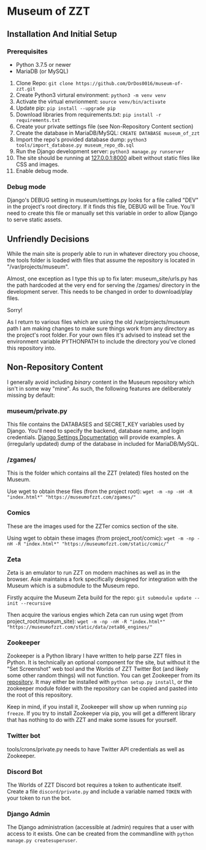 # Museum of ZZT

## Installation And Initial Setup

### Prerequisites

* Python 3.7.5 or newer
* MariaDB (or MySQL)

1. Clone Repo: `git clone https://github.com/DrDos0016/museum-of-zzt.git`
2. Create Python3 virtural environment: `python3 -m venv venv`
3. Activate the virtual envrionment: `source venv/bin/activate`
4. Update pip: `pip install --upgrade pip`
5. Download libraries from requirements.txt: `pip install -r requirements.txt`
6. Create your private settings file (see Non-Repository Content section)
7. Create the database in MariaDB/MySQL: `CREATE DATABASE museum_of_zzt`
8. Import the repo's provided database dump: `python3 tools/import_database.py museum_repo_db.sql`
9. Run the Django development server: `python3 manage.py runserver`
10. The site should be running at [127.0.0.1:8000](http://127.0.0.1:8000) albeit without static files like CSS and images.
11. Enable debug mode.

### Debug mode

Django's DEBUG setting in museum/settings.py looks for a file called "DEV" in
the project's root directory. If it finds this file, DEBUG will be True.
You'll need to create this file or manually set this variable in order to allow
Django to serve static assets.

## Unfriendly Decisions

While the main site is properly able to run in whatever directory you choose, the tools folder is loaded with files that assume the repository is located in "/var/projects/museum".

Almost, one exception as I type this up to fix later: museum_site/urls.py has the path hardcoded at the very end for serving the /zgames/ directory in the development server. This
needs to be changed in order to download/play files.

Sorry!

As I return to various files which are using the old /var/projects/museum path I am making changes to make sure things work from any directory as the project's root folder.
For your own files it's advised to instead set the environment variable PYTHONPATH to include the directory you've cloned this repository into.

## Non-Repository Content

I generally avoid including *binary* content in the Museum repository which isn't in some way "mine".
As such, the following features are deliberately missing by default:

### museum/private.py

This file contains the DATABASES and SECRET_KEY variables used by Django. You'll need to specify the backend, database name, and login credentials.
[Django Settings Documentation](https://docs.djangoproject.com/en/3.0/ref/settings/) will provide examples. A (irregularly updated) dump of the database
in included for MariaDB/MySQL.

### /zgames/

This is the folder which contains all the ZZT (related) files hosted on the Museum.

Use wget to obtain these files (from the project root): `wget -m -np -nH -R "index.html*" "https://museumofzzt.com/zgames/"`

### Comics

These are the images used for the ZZTer comics section of the site.

Using wget to obtain these images (from project_root/comic): `wget -m -np -nH -R "index.html*" "https://museumofzzt.com/static/comic/"`

### Zeta

Zeta is an emulator to run ZZT on modern machines as well as in the browser. Asie maintains a fork specifically designed for integration with the Museum which is a submodule to the Museum repo.

Firstly acquire the Museum Zeta build for the repo: `git submodule update --init --recursive`

Then acquire the various engies which Zeta can run using wget (from project_root/museum_site): `wget -m -np -nH -R "index.html*" "https://museumofzzt.com/static/data/zeta86_engines/"`

### Zookeeper

Zookeeper is a Python library I have written to help parse ZZT files in Python. It is technically an optional component for the site, but without it the "Set Screenshot" web tool
and the Worlds of ZZT Twitter Bot (and likely some other random things) will not function. You can get Zookeeper from its [repository](https://github.com/DrDos0016/zookeeper). It may
either be installed with `python setup.py install`, or the zookeeper module folder with the repository can be copied and pasted into the root of this repository.

Keep in mind, if you install it, Zookeeper will show up when running `pip freeze`. If you try to install Zookeeper via pip, you will get a different library that has nothing to do
with ZZT and make some issues for yourself.

### Twitter bot

tools/crons/private.py needs to have Twitter API credentials as well as Zookeeper.

### Discord Bot

The Worlds of ZZT Discord bot requires a token to authenticate itself. Create a file `discord/private.py` and include a variable named `TOKEN` with your token to run the bot.

### Django Admin

The Django administration (accessible at /admin) requires that a user with access to it exists. One can be created from the commandline with `python manage.py createsuperuser`.

